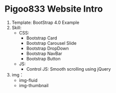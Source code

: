 # Pigoo833 Website Intro

1. Template: BootStrap 4.0 Example
2. Skill:
    * CSS:
        * Bootstrap Card
        * Bootstrap Carousel Slide
        * Bootstrap DropDown
        * Bootstrap NavBar
        * Bootstrap Button
    * JS:
        * Control JS: Smooth scrolling using jQuery
3. img：
    * img-fluid
    * img-thumbnail